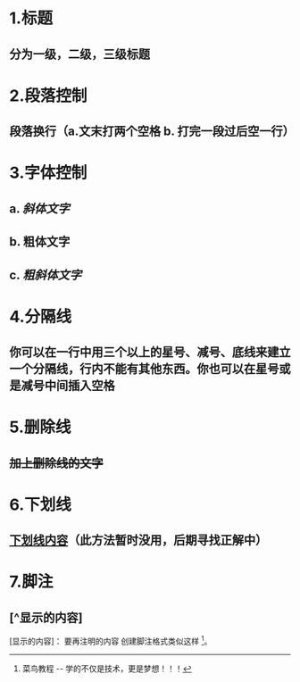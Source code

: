 # 1.标题
## 分为一级，二级，三级标题  

# 2.段落控制
## 段落换行（a.文末打两个空格  b. 打完一段过后空一行）

# 3.字体控制
## a.  *斜体文字*
## b.  **粗体文字**
## c.  ***粗斜体文字***

# 4.分隔线
## 你可以在一行中用三个以上的星号、减号、底线来建立一个分隔线，行内不能有其他东西。你也可以在星号或是减号中间插入空格

# 5.删除线
## ~~加上删除线的文字~~

# 6.下划线
## <u>下划线内容</u>（此方法暂时没用，后期寻找正解中）

# 7.脚注
##  [^显示的内容]
[显示的内容]： 要再注明的内容
创建脚注格式类似这样 [^RUNOOB]。

[^RUNOOB]: 菜鸟教程 -- 学的不仅是技术，更是梦想！！！
